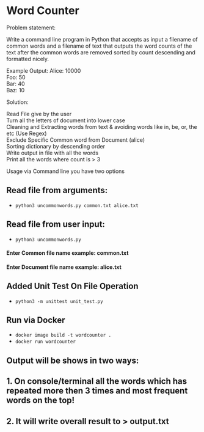 # Word Counter

Problem statement:

Write a command line program in Python that accepts as input a filename of common words and a filename of text that outputs the word counts of the text after the common words are removed sorted by count descending and formatted nicely.

Example Output:
Alice: 10000\
Foo: 50\
Bar: 40\
Baz: 10

Solution:

Read File give by the user\
Turn all the letters of document into lower case\
Cleaning and Extracting words from text & avoiding words like in, be, or, the etc (Use Regex)\
Exclude Specific Common word from Document (alice)\
Sorting dictionary by descending order\
Write output in file with all the words\
Print all the words where count is > 3

Usage via Command line you have two options

## Read file from arguments:

- `python3 uncommonwords.py common.txt alice.txt`

## Read file from user input:

- `python3 uncommonwords.py`

#### Enter Common file name example: common.txt

#### Enter Document file name example: alice.txt

## Added Unit Test On File Operation

- `python3 -m unittest unit_test.py`

## Run via Docker

- `docker image build -t wordcounter .`
- `docker run wordcounter`

## Output will be shows in two ways:

## 1. On console/terminal all the words which has repeated more then 3 times and most frequent words on the top!

## 2. It will write overall result to > output.txt

